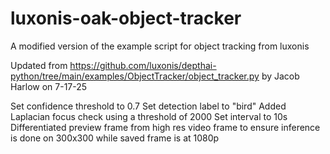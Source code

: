 # luxonis-oak-object-tracker
A modified version of the example script for object tracking from luxonis

Updated from https://github.com/luxonis/depthai-python/tree/main/examples/ObjectTracker/object_tracker.py
by Jacob Harlow 
on 7-17-25

Set confidence threshold to 0.7
Set detection label to "bird"
Added Laplacian focus check using a threshold of 2000 
Set interval to 10s
Differentiated preview frame from high res video frame to ensure inference is done on 300x300 while saved frame is at 1080p

